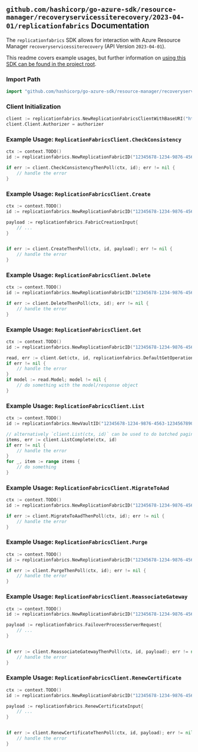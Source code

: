 
## `github.com/hashicorp/go-azure-sdk/resource-manager/recoveryservicessiterecovery/2023-04-01/replicationfabrics` Documentation

The `replicationfabrics` SDK allows for interaction with Azure Resource Manager `recoveryservicessiterecovery` (API Version `2023-04-01`).

This readme covers example usages, but further information on [using this SDK can be found in the project root](https://github.com/hashicorp/go-azure-sdk/tree/main/docs).

### Import Path

```go
import "github.com/hashicorp/go-azure-sdk/resource-manager/recoveryservicessiterecovery/2023-04-01/replicationfabrics"
```


### Client Initialization

```go
client := replicationfabrics.NewReplicationFabricsClientWithBaseURI("https://management.azure.com")
client.Client.Authorizer = authorizer
```


### Example Usage: `ReplicationFabricsClient.CheckConsistency`

```go
ctx := context.TODO()
id := replicationfabrics.NewReplicationFabricID("12345678-1234-9876-4563-123456789012", "example-resource-group", "vaultValue", "replicationFabricValue")

if err := client.CheckConsistencyThenPoll(ctx, id); err != nil {
	// handle the error
}
```


### Example Usage: `ReplicationFabricsClient.Create`

```go
ctx := context.TODO()
id := replicationfabrics.NewReplicationFabricID("12345678-1234-9876-4563-123456789012", "example-resource-group", "vaultValue", "replicationFabricValue")

payload := replicationfabrics.FabricCreationInput{
	// ...
}


if err := client.CreateThenPoll(ctx, id, payload); err != nil {
	// handle the error
}
```


### Example Usage: `ReplicationFabricsClient.Delete`

```go
ctx := context.TODO()
id := replicationfabrics.NewReplicationFabricID("12345678-1234-9876-4563-123456789012", "example-resource-group", "vaultValue", "replicationFabricValue")

if err := client.DeleteThenPoll(ctx, id); err != nil {
	// handle the error
}
```


### Example Usage: `ReplicationFabricsClient.Get`

```go
ctx := context.TODO()
id := replicationfabrics.NewReplicationFabricID("12345678-1234-9876-4563-123456789012", "example-resource-group", "vaultValue", "replicationFabricValue")

read, err := client.Get(ctx, id, replicationfabrics.DefaultGetOperationOptions())
if err != nil {
	// handle the error
}
if model := read.Model; model != nil {
	// do something with the model/response object
}
```


### Example Usage: `ReplicationFabricsClient.List`

```go
ctx := context.TODO()
id := replicationfabrics.NewVaultID("12345678-1234-9876-4563-123456789012", "example-resource-group", "vaultValue")

// alternatively `client.List(ctx, id)` can be used to do batched pagination
items, err := client.ListComplete(ctx, id)
if err != nil {
	// handle the error
}
for _, item := range items {
	// do something
}
```


### Example Usage: `ReplicationFabricsClient.MigrateToAad`

```go
ctx := context.TODO()
id := replicationfabrics.NewReplicationFabricID("12345678-1234-9876-4563-123456789012", "example-resource-group", "vaultValue", "replicationFabricValue")

if err := client.MigrateToAadThenPoll(ctx, id); err != nil {
	// handle the error
}
```


### Example Usage: `ReplicationFabricsClient.Purge`

```go
ctx := context.TODO()
id := replicationfabrics.NewReplicationFabricID("12345678-1234-9876-4563-123456789012", "example-resource-group", "vaultValue", "replicationFabricValue")

if err := client.PurgeThenPoll(ctx, id); err != nil {
	// handle the error
}
```


### Example Usage: `ReplicationFabricsClient.ReassociateGateway`

```go
ctx := context.TODO()
id := replicationfabrics.NewReplicationFabricID("12345678-1234-9876-4563-123456789012", "example-resource-group", "vaultValue", "replicationFabricValue")

payload := replicationfabrics.FailoverProcessServerRequest{
	// ...
}


if err := client.ReassociateGatewayThenPoll(ctx, id, payload); err != nil {
	// handle the error
}
```


### Example Usage: `ReplicationFabricsClient.RenewCertificate`

```go
ctx := context.TODO()
id := replicationfabrics.NewReplicationFabricID("12345678-1234-9876-4563-123456789012", "example-resource-group", "vaultValue", "replicationFabricValue")

payload := replicationfabrics.RenewCertificateInput{
	// ...
}


if err := client.RenewCertificateThenPoll(ctx, id, payload); err != nil {
	// handle the error
}
```
